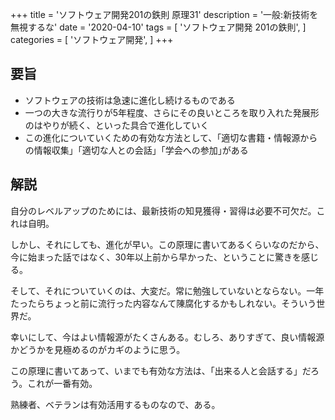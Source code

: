 +++
title = 'ソフトウェア開発201の鉄則 原理31'
description = '一般:新技術を無視するな'
date = '2020-04-10'
tags = [
    'ソフトウェア開発 201の鉄則',
]
categories = [
    'ソフトウェア開発',
]
+++
## 要旨
* ソフトウェアの技術は急速に進化し続けるものである
* 一つの大きな流行りが5年程度、さらにその良いところを取り入れた発展形のはやりが続く、といった具合で進化していく
* この進化についていくための有効な方法として、「適切な書籍・情報源からの情報収集」「適切な人との会話」｢学会への参加｣がある

## 解説
自分のレベルアップのためには、最新技術の知見獲得・習得は必要不可欠だ。これは自明。

しかし、それにしても、進化が早い。この原理に書いてあるくらいなのだから、今に始まった話ではなく、30年以上前から早かった、ということに驚きを感じる。

そして、それについていくのは、大変だ。常に勉強していないとならない。一年たったらちょっと前に流行った内容なんて陳腐化するかもしれない。そういう世界だ。

幸いにして、今はよい情報源がたくさんある。むしろ、ありすぎて、良い情報源かどうかを見極めるのがカギのように思う。

この原理に書いてあって、いまでも有効な方法は、「出来る人と会話する」だろう。これが一番有効。

熟練者、ベテランは有効活用するものなので、ある。